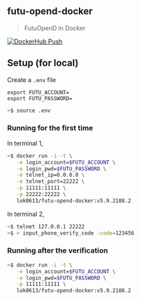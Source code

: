 ## futu-opend-docker
> FutuOpenD in Docker

[![DockerHub Push](https://github.com/lok0613/futu-opend-docker/actions/workflows/push.yml/badge.svg)](https://github.com/lok0613/futu-opend-docker/actions/workflows/push.yml)

## Setup (for local)

Create a `.env` file
```
export FUTU_ACCOUNT=
export FUTU_PASSWORD=
```

```bash
~$ source .env
```

### Running for the first time

In terminal 1,
```bash
~$ docker run -i -t \
   -e login_account=$FUTU_ACCOUNT \
   -e login_pwd=$FUTU_PASSWORD \
   -e telnet_ip=0.0.0.0 \
   -e telnet_port=22222 \
   -p 11111:11111 \
   -p 22222:22222 \
   lok0613/futu-opend-docker:v5.9.2108.2
```

In terminal 2,
```bash
~$ telnet 127.0.0.1 22222
~$ > input_phone_verify_code -code=123456
```

### Running after the verification

```bash
~$ docker run -i -t \
   -e login_account=$FUTU_ACCOUNT \
   -e login_pwd=$FUTU_PASSWORD \
   -p 11111:11111 \
   lok0613/futu-opend-docker:v5.9.2108.2
```

